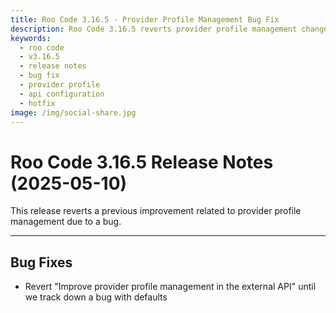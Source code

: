 ```yaml
---
title: Roo Code 3.16.5 - Provider Profile Management Bug Fix
description: Roo Code 3.16.5 reverts provider profile management changes to fix a bug with defaults, ensuring stable API configuration.
keywords:
  - roo code
  - v3.16.5
  - release notes
  - bug fix
  - provider profile
  - api configuration
  - hotfix
image: /img/social-share.jpg
---
```


# Roo Code 3.16.5 Release Notes (2025-05-10)

This release reverts a previous improvement related to provider profile management due to a bug.

---

## Bug Fixes

*   Revert "Improve provider profile management in the external API" until we track down a bug with defaults